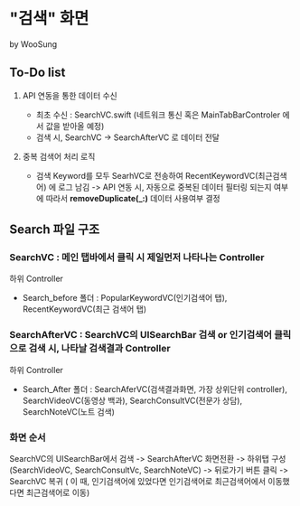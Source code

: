 #  "검색" 화면
by WooSung

## To-Do list 

1. API 연동을 통한 데이터 수신
    - 최초 수신 : SearchVC.swift (네트워크 통신 혹은 MainTabBarControler 에서 값을 받아올 예정)
    - 검색 시, SearchVC -> SearchAfterVC 로 데이터 전달
    
2. 중복 검색어 처리 로직
    -  검색 Keyword를 모두 SearhVC로 전송하여 RecentKeywordVC(최근검색어) 에 로그 남김
    -> API 연동 시, 자동으로 중복된 데이터 필터링 되는지 여부에 따라서 **removeDuplicate(_:)** 데이터 사용여부 결정
    
    
## Search 파일 구조

### SearchVC : 메인 탭바에서 클릭 시 제일먼저 나타나는 Controller
하위 Controller
-   Search_before 폴더 : PopularKeywordVC(인기검색어 탭), RecentKeywordVC(최근 검색어 탭)

### SearchAfterVC : SearchVC의 UISearchBar 검색 or 인기검색어 클릭 으로 검색 시, 나타날 검색결과 Controller
하위 Controller
 - Search_After 폴더 : SearchAferVC(검색결과화면, 가장 상위단위 controller), SearchVideoVC(동영상 백과), SearchConsultVC(전문가 상담), SearchNoteVC(노트 검색)
 
 ### 화면 순서
 SearchVC의 UISearchBar에서 검색 -> SearchAfterVC 화면전환 -> 하위탭 구성 (SearchVideoVC, SearchConsultVc, SearchNoteVC) -> 뒤로가기 버튼 클릭 -> SearchVC 복귀 ( 이 때, 인기검색어에 있었다면 인기검색어로 최근검색어에서 이동했다면 최근검색어로 이동)
 
    




